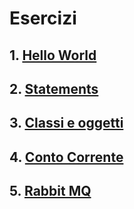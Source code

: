 # Esercizi

##	1. [Hello World](./hello-world.md)
##	2. [Statements](./python-statements/if-statements.md)
##	3. [Classi e oggetti](./classes-and-object/classes-and-object.md)
##	4. [Conto Corrente](./conto-corrente/conto-corrente.md)
##	5. [Rabbit MQ](./rabbit-mq/rabbit-mq.md)
